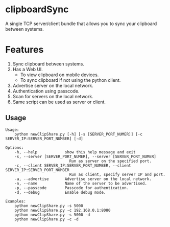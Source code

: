 # clipboardSync

A single TCP server/client bundle that allows you to sync your clipboard between systems.

# Features
1. Sync clipboard between systems.
2. Has a Web UI.
    - To view clipboard on mobile devices.
    - To sync clipboard if not using the python client.
2. Advertise server on the local network.
3. Authentication using passcode.
5. Scan for servers on the local network.
6. Same script can be used as server or client.

## Usage

    Usage: 
        python newClipShare.py [-h] [-s [SERVER_PORT_NUMER]] [-c SERVER_IP:SERVER_PORT_NUMBER] [-d]

    Options:
        -h, --help            show this help message and exit
        -s, --server [SERVER_PORT_NUMER], --server [SERVER_PORT_NUMER]
                                Run as server on the specified port.
        -c, --client SERVER_IP:SERVER_PORT_NUMBER, --client SERVER_IP:SERVER_PORT_NUMBER
                                Run as client, specify server IP and port.
        -a, --advertise       Advertise server on the local network.
        -n, --name            Name of the server to be advertised.
        -p, --passcode        Passcode for authentication.
        -d, --debug           Enable debug mode.

    Examples:
        python newClipShare.py -s 5000
        python newClipShare.py -c 192.168.0.1:8080
        python newClipShare.py -s 5000 -d
        python newClipShare.py -c -d


